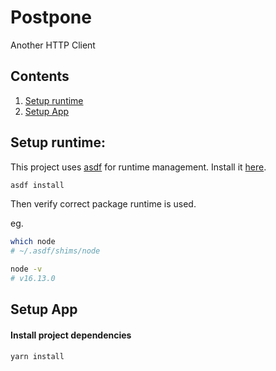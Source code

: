 # Postpone

Another HTTP Client

## Contents

1. [Setup runtime](#runtime)
2. [Setup App](#app)

## Setup <a id="runtime">runtime</a>:

This project uses [asdf](https://github.com/asdf-vm/asdf#why-use-asdf)
for runtime management. Install it
[here](https://asdf-vm.com/#/core-manage-asdf).

```bash
asdf install
```

Then verify correct package runtime is used.

eg.

```bash
which node
# ~/.asdf/shims/node
```

```bash
node -v
# v16.13.0
```

## Setup <a id="app">App</a>

#### Install project dependencies

```bash
yarn install
```
